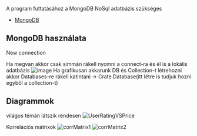 A program futtatásához a MongoDB NoSql adatbázis szükséges
- [MongoDB](https://www.mongodb.com/try/download/community)


## MongoDB használata 
New connection

Ha megvan akkor csak simmán rákell nyomni a connect-ra és él is a lokális adatbázis
![image](https://user-images.githubusercontent.com/46134377/166658553-58a1d2bf-5f1a-477b-aa56-9c9f0d9dbe97.png)
Ha grafikusan akkarunk DB és Collection-t létrehozni akkor Databases-re rákell katintani -> Crate Database(itt létre is tudjuk hozni egyből a collection-t)

## Diagrammok
világos témán látszik rendesen
![UserRatingVSPrice](https://user-images.githubusercontent.com/43006387/166664957-154b0f14-4d03-435c-b673-16319229bb61.png)

Korrelációs mátrixok
![corrMatrix1](https://user-images.githubusercontent.com/43006387/166664788-6fedfaff-54a5-4bb1-abd0-5f0f6029a231.png)
![corrMatrix2](https://user-images.githubusercontent.com/43006387/166664856-2c4d422b-1ae1-4c00-8af2-72e9bfbfbd33.png)


